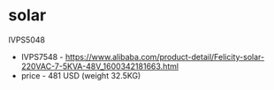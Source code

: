 # solar
IVPS5048
- IVPS7548 - https://www.alibaba.com/product-detail/Felicity-solar-220VAC-7-5KVA-48V_1600342181663.html
- price - 481 USD (weight 32.5KG)


